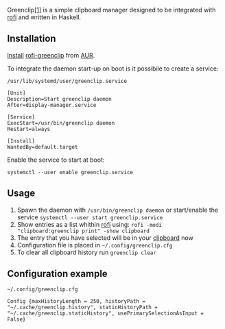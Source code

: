Greenclip[[1]](https://github.com/erebe/greenclip) is a simple clipboard manager designed to be integrated with [rofi](/index.php/Rofi "Rofi") and written in Haskell.

## Installation

[Install](/index.php/Install "Install") [rofi-greenclip](https://aur.archlinux.org/packages/rofi-greenclip/) from [AUR](/index.php/AUR "AUR").

To integrate the daemon start-up on boot is it possibile to create a service:

 `/usr/lib/systemd/user/greenclip.service` 
```
[Unit]
Description=Start greenclip daemon
After=display-manager.service

[Service]
ExecStart=/usr/bin/greenclip daemon
Restart=always

[Install]
WantedBy=default.target

```

Enable the service to start at boot:

`systemctl --user enable greenclip.service`

## Usage

1.  Spawn the daemon with `/usr/bin/greenclip daemon` or start/enable the service `systemctl --user start greenclip.service`
2.  Show entries as a list whithin [rofi](/index.php/Rofi "Rofi") using: `rofi -modi "clipboard:greenclip print" -show clipboard`
3.  The entry that you have selected will be in your [clipboard](/index.php/Clipboard "Clipboard") now
4.  Configuration file is placed in `~/.config/greenclip.cfg`
5.  To clear all clipboard history run `greenclip clear`

## Configuration example

 `~/.config/greenclip.cfg` 
```
Config {maxHistoryLength = 250, historyPath = "~/.cache/greenclip.history", staticHistoryPath = "~/.cache/greenclip.staticHistory", usePrimarySelectionAsInput = False}

```